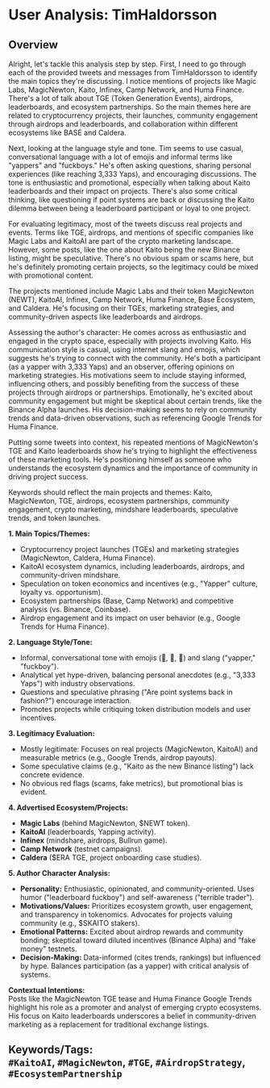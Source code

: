 # User Analysis: TimHaldorsson

## Overview

<think>
Alright, let's tackle this analysis step by step. First, I need to go through each of the provided tweets and messages from TimHaldorsson to identify the main topics they're discussing. I notice mentions of projects like Magic Labs, MagicNewton, Kaito, Infinex, Camp Network, and Huma Finance. There's a lot of talk about TGE (Token Generation Events), airdrops, leaderboards, and ecosystem partnerships. So the main themes here are related to cryptocurrency projects, their launches, community engagement through airdrops and leaderboards, and collaboration within different ecosystems like BASE and Caldera.

Next, looking at the language style and tone. Tim seems to use casual, conversational language with a lot of emojis and informal terms like "yappers" and "fuckboys." He's often asking questions, sharing personal experiences (like reaching 3,333 Yaps), and encouraging discussions. The tone is enthusiastic and promotional, especially when talking about Kaito leaderboards and their impact on projects. There's also some critical thinking, like questioning if point systems are back or discussing the Kaito dilemma between being a leaderboard participant or loyal to one project.

For evaluating legitimacy, most of the tweets discuss real projects and events. Terms like TGE, airdrops, and mentions of specific companies like Magic Labs and KaitoAI are part of the crypto marketing landscape. However, some posts, like the one about Kaito being the new Binance listing, might be speculative. There's no obvious spam or scams here, but he's definitely promoting certain projects, so the legitimacy could be mixed with promotional content.

The projects mentioned include Magic Labs and their token MagicNewton (NEWT), KaitoAI, Infinex, Camp Network, Huma Finance, Base Ecosystem, and Caldera. He's focusing on their TGEs, marketing strategies, and community-driven aspects like leaderboards and airdrops.

Assessing the author's character: He comes across as enthusiastic and engaged in the crypto space, especially with projects involving Kaito. His communication style is casual, using internet slang and emojis, which suggests he's trying to connect with the community. He's both a participant (as a yapper with 3,333 Yaps) and an observer, offering opinions on marketing strategies. His motivations seem to include staying informed, influencing others, and possibly benefiting from the success of these projects through airdrops or partnerships. Emotionally, he's excited about community engagement but might be skeptical about certain trends, like the Binance Alpha launches. His decision-making seems to rely on community trends and data-driven observations, such as referencing Google Trends for Huma Finance.

Putting some tweets into context, his repeated mentions of MagicNewton's TGE and Kaito leaderboards show he's trying to highlight the effectiveness of these marketing tools. He's positioning himself as someone who understands the ecosystem dynamics and the importance of community in driving project success.

Keywords should reflect the main projects and themes: Kaito, MagicNewton, TGE, airdrops, ecosystem partnerships, community engagement, crypto marketing, mindshare leaderboards, speculative trends, and token launches.
</think>

**1. Main Topics/Themes:**  
- Cryptocurrency project launches (TGEs) and marketing strategies (MagicNewton, Caldera, Huma Finance).  
- KaitoAI ecosystem dynamics, including leaderboards, airdrops, and community-driven mindshare.  
- Speculation on token economics and incentives (e.g., "Yapper" culture, loyalty vs. opportunism).  
- Ecosystem partnerships (Base, Camp Network) and competitive analysis (vs. Binance, Coinbase).  
- Airdrop engagement and its impact on user behavior (e.g., Google Trends for Huma Finance).  

**2. Language Style/Tone:**  
- Informal, conversational tone with emojis (👋, 👀, 🤝) and slang ("yapper," "fuckboy").  
- Analytical yet hype-driven, balancing personal anecdotes (e.g., "3,333 Yaps") with industry observations.  
- Questions and speculative phrasing ("Are point systems back in fashion?") encourage interaction.  
- Promotes projects while critiquing token distribution models and user incentives.  

**3. Legitimacy Evaluation:**  
- Mostly legitimate: Focuses on real projects (MagicNewton, KaitoAI) and measurable metrics (e.g., Google Trends, airdrop payouts).  
- Some speculative claims (e.g., "Kaito as the new Binance listing") lack concrete evidence.  
- No obvious red flags (scams, fake metrics), but promotional bias is evident.  

**4. Advertised Ecosystem/Projects:**  
- **Magic Labs** (behind MagicNewton, $NEWT token).  
- **KaitoAI** (leaderboards, Yapping activity).  
- **Infinex** (mindshare, airdrops, Bullrun game).  
- **Camp Network** (testnet campaigns).  
- **Caldera** ($ERA TGE, project onboarding case studies).  

**5. Author Character Analysis:**  
- **Personality:** Enthusiastic, opinionated, and community-oriented. Uses humor ("leaderboard fuckboy") and self-awareness ("terrible trader").  
- **Motivations/Values:** Prioritizes ecosystem growth, user engagement, and transparency in tokenomics. Advocates for projects valuing community (e.g., $SKAITO stakers).  
- **Emotional Patterns:** Excited about airdrop rewards and community bonding; skeptical toward diluted incentives (Binance Alpha) and "fake money" testnets.  
- **Decision-Making:** Data-informed (cites trends, rankings) but influenced by hype. Balances participation (as a yapper) with critical analysis of systems.  

**Contextual Intentions:**  
Posts like the MagicNewton TGE tease and Huma Finance Google Trends highlight his role as a promoter and analyst of emerging crypto ecosystems. His focus on Kaito leaderboards underscores a belief in community-driven marketing as a replacement for traditional exchange listings.  

**Keywords/Tags:**  
`#KaitoAI`, `#MagicNewton`, `#TGE`, `#AirdropStrategy`, `#EcosystemPartnership`
---
